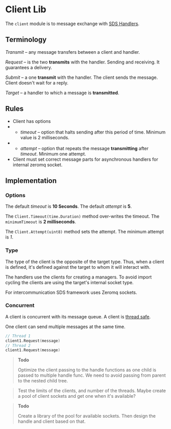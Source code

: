# Client Lib
The `client` module is to message exchange with [SDS Handlers](https://github.com/ahmetson/handler-lib/).

## Terminology
*Transmit* &ndash; any message transfers between a client and handler.

*Request* &ndash; is the two **transmits** with the handler. Sending and receiving. It guarantees a delivery.

*Submit* &ndash; a one **transmit** with the handler.
The client sends the message.
Client doesn't wait for a reply. 

*Target* &ndash; a handler to which a message is **transmitted**.

## Rules
* Client has options
* - *timeout* &ndash; option that halts sending after this period of time. Minimum value is 2 milliseconds.
* - *attempt* &ndash; option that repeats the message **transmitting** after *timeout*. Minimum one attempt.
* Client must set correct message parts for asynchronous handlers for internal zeromq socket.

## Implementation

### Options
The default *timeout* is **10 Seconds**.
The default *attempt* is **5**.

The `Client.Timeout(time.Duration)` method over-writes the timeout. 
The `minimumTimeout` is **2 milliseconds**. 

The `Client.Attempt(uint8)` method sets the attempt. 
The minimum attempt is *1*. 

### Type
The type of the client is the opposite of the target type.
Thus, when a client is defined, it's defined against the target to whom it will interact with.

The handlers use the clients for creating a managers.
To avoid import cycling the clients are using the target's internal socket type.

For intercommunication SDS framework uses Zeromq sockets. 

### Concurrent
A client is concurrent with its message queue.
A client is [thread safe](https://en.wikipedia.org/wiki/Thread_safety).

One client can send multiple messages at the same time.

```go
// Thread 1
client1.Request(message)
// Thread 2
client1.Request(message)
```

> **Todo**
> 
> Optimize the client passing to the handle functions as one child is passed to multiple handle func.
> We need to avoid passing from parent to the nested child tree.

> Test the limits of the clients, and number of the threads.
> Maybe create a pool of client sockets and get one when it's available?

> **Todo**
> 
> Create a library of the pool for available sockets. 
> Then design the handle and client based on that.

